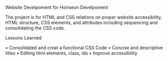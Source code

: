 Website Develpoment for Horiseon Develpoment

The project is for HTML and CSS relations on proper website accessibility, HTML structure, CSS elements, and attributes including sequencing and consolidating the CSS code.

Lessons Learned

• Consolidated and creat a functional CSS Code
• Concise and descriptive titles
• Editing html elements, class, ids
• Improve accessibility
